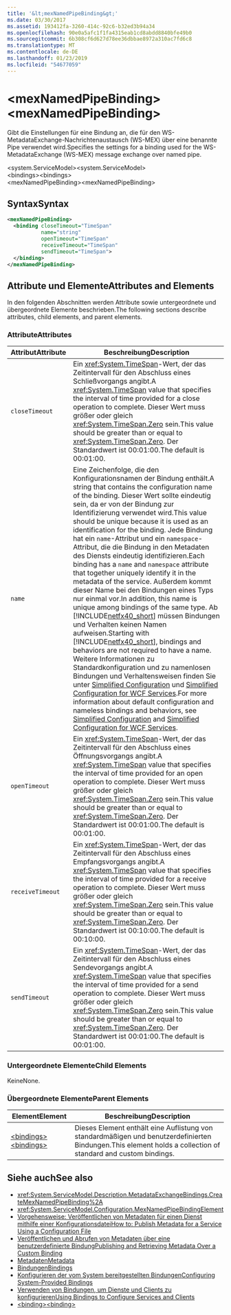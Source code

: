 ```yaml
---
title: '&lt;mexNamedPipeBinding&gt;'
ms.date: 03/30/2017
ms.assetid: 193412fa-3260-414c-92c6-b32ed3b94a34
ms.openlocfilehash: 90e0a5afc1f1fa4315eab1cd8abdd8840bfe49b0
ms.sourcegitcommit: 6b308cf6d627d78ee36dbbae8972a310ac7fd6c8
ms.translationtype: MT
ms.contentlocale: de-DE
ms.lasthandoff: 01/23/2019
ms.locfileid: "54677059"
---
```

# <a name="ltmexnamedpipebindinggt"></a><span data-ttu-id="ec988-102">&lt;mexNamedPipeBinding&gt;</span><span class="sxs-lookup"><span data-stu-id="ec988-102">&lt;mexNamedPipeBinding&gt;</span></span>
<span data-ttu-id="ec988-103">Gibt die Einstellungen für eine Bindung an, die für den WS-MetadataExchange-Nachrichtenaustausch (WS-MEX) über eine benannte Pipe verwendet wird.</span><span class="sxs-lookup"><span data-stu-id="ec988-103">Specifies the settings for a binding used for the WS-MetadataExchange (WS-MEX) message exchange over named pipe.</span></span>  
  
 <span data-ttu-id="ec988-104">\<system.ServiceModel></span><span class="sxs-lookup"><span data-stu-id="ec988-104">\<system.ServiceModel></span></span>  
<span data-ttu-id="ec988-105">\<bindings></span><span class="sxs-lookup"><span data-stu-id="ec988-105">\<bindings></span></span>  
<span data-ttu-id="ec988-106">\<mexNamedPipeBinding></span><span class="sxs-lookup"><span data-stu-id="ec988-106">\<mexNamedPipeBinding></span></span>  
  
## <a name="syntax"></a><span data-ttu-id="ec988-107">Syntax</span><span class="sxs-lookup"><span data-stu-id="ec988-107">Syntax</span></span>  
  
```xml  
<mexNamedPipeBinding>
  <binding closeTimeout="TimeSpan"
           name="string"
           openTimeout="TimeSpan"
           receiveTimeout="TimeSpan"
           sendTimeout="TimeSpan">
  </binding>
</mexNamedPipeBinding>
```  
  
## <a name="attributes-and-elements"></a><span data-ttu-id="ec988-108">Attribute und Elemente</span><span class="sxs-lookup"><span data-stu-id="ec988-108">Attributes and Elements</span></span>  
 <span data-ttu-id="ec988-109">In den folgenden Abschnitten werden Attribute sowie untergeordnete und übergeordnete Elemente beschrieben.</span><span class="sxs-lookup"><span data-stu-id="ec988-109">The following sections describe attributes, child elements, and parent elements.</span></span>  
  
### <a name="attributes"></a><span data-ttu-id="ec988-110">Attribute</span><span class="sxs-lookup"><span data-stu-id="ec988-110">Attributes</span></span>  
  
|<span data-ttu-id="ec988-111">Attribut</span><span class="sxs-lookup"><span data-stu-id="ec988-111">Attribute</span></span>|<span data-ttu-id="ec988-112">Beschreibung</span><span class="sxs-lookup"><span data-stu-id="ec988-112">Description</span></span>|  
|---------------|-----------------|  
|`closeTimeout`|<span data-ttu-id="ec988-113">Ein <xref:System.TimeSpan>-Wert, der das Zeitintervall für den Abschluss eines Schließvorgangs angibt.</span><span class="sxs-lookup"><span data-stu-id="ec988-113">A <xref:System.TimeSpan> value that specifies the interval of time provided for a close operation to complete.</span></span> <span data-ttu-id="ec988-114">Dieser Wert muss größer oder gleich <xref:System.TimeSpan.Zero> sein.</span><span class="sxs-lookup"><span data-stu-id="ec988-114">This value should be greater than or equal to <xref:System.TimeSpan.Zero>.</span></span> <span data-ttu-id="ec988-115">Der Standardwert ist 00:01:00.</span><span class="sxs-lookup"><span data-stu-id="ec988-115">The default is 00:01:00.</span></span>|  
|`name`|<span data-ttu-id="ec988-116">Eine Zeichenfolge, die den Konfigurationsnamen der Bindung enthält.</span><span class="sxs-lookup"><span data-stu-id="ec988-116">A string that contains the configuration name of the binding.</span></span> <span data-ttu-id="ec988-117">Dieser Wert sollte eindeutig sein, da er von der Bindung zur Identifizierung verwendet wird.</span><span class="sxs-lookup"><span data-stu-id="ec988-117">This value should be unique because it is used as an identification for the binding.</span></span> <span data-ttu-id="ec988-118">Jede Bindung hat ein `name`-Attribut und ein `namespace`-Attribut, die die Bindung in den Metadaten des Diensts eindeutig identifizieren.</span><span class="sxs-lookup"><span data-stu-id="ec988-118">Each binding has a `name` and `namespace` attribute that together uniquely identify it in the metadata of the service.</span></span> <span data-ttu-id="ec988-119">Außerdem kommt dieser Name bei den Bindungen eines Typs nur einmal vor.</span><span class="sxs-lookup"><span data-stu-id="ec988-119">In addition, this name is unique among bindings of the same type.</span></span> <span data-ttu-id="ec988-120">Ab [!INCLUDE[netfx40_short](../../../../../includes/netfx40-short-md.md)] müssen Bindungen und Verhalten keinen Namen aufweisen.</span><span class="sxs-lookup"><span data-stu-id="ec988-120">Starting with [!INCLUDE[netfx40_short](../../../../../includes/netfx40-short-md.md)], bindings and behaviors are not required to have a name.</span></span> <span data-ttu-id="ec988-121">Weitere Informationen zu Standardkonfiguration und zu namenlosen Bindungen und Verhaltensweisen finden Sie unter [Simplified Configuration](../../../../../docs/framework/wcf/simplified-configuration.md) und [Simplified Configuration for WCF Services](../../../../../docs/framework/wcf/samples/simplified-configuration-for-wcf-services.md).</span><span class="sxs-lookup"><span data-stu-id="ec988-121">For more information about default configuration and nameless bindings and behaviors, see [Simplified Configuration](../../../../../docs/framework/wcf/simplified-configuration.md) and [Simplified Configuration for WCF Services](../../../../../docs/framework/wcf/samples/simplified-configuration-for-wcf-services.md).</span></span>|  
|`openTimeout`|<span data-ttu-id="ec988-122">Ein <xref:System.TimeSpan>-Wert, der das Zeitintervall für den Abschluss eines Öffnungsvorgangs angibt.</span><span class="sxs-lookup"><span data-stu-id="ec988-122">A <xref:System.TimeSpan> value that specifies the interval of time provided for an open operation to complete.</span></span> <span data-ttu-id="ec988-123">Dieser Wert muss größer oder gleich <xref:System.TimeSpan.Zero> sein.</span><span class="sxs-lookup"><span data-stu-id="ec988-123">This value should be greater than or equal to <xref:System.TimeSpan.Zero>.</span></span> <span data-ttu-id="ec988-124">Der Standardwert ist 00:01:00.</span><span class="sxs-lookup"><span data-stu-id="ec988-124">The default is 00:01:00.</span></span>|  
|`receiveTimeout`|<span data-ttu-id="ec988-125">Ein <xref:System.TimeSpan>-Wert, der das Zeitintervall für den Abschluss eines Empfangsvorgangs angibt.</span><span class="sxs-lookup"><span data-stu-id="ec988-125">A <xref:System.TimeSpan> value that specifies the interval of time provided for a receive operation to complete.</span></span> <span data-ttu-id="ec988-126">Dieser Wert muss größer oder gleich <xref:System.TimeSpan.Zero> sein.</span><span class="sxs-lookup"><span data-stu-id="ec988-126">This value should be greater than or equal to <xref:System.TimeSpan.Zero>.</span></span> <span data-ttu-id="ec988-127">Der Standardwert ist 00:10:00.</span><span class="sxs-lookup"><span data-stu-id="ec988-127">The default is 00:10:00.</span></span>|  
|`sendTimeout`|<span data-ttu-id="ec988-128">Ein <xref:System.TimeSpan>-Wert, der das Zeitintervall für den Abschluss eines Sendevorgangs angibt.</span><span class="sxs-lookup"><span data-stu-id="ec988-128">A <xref:System.TimeSpan> value that specifies the interval of time provided for a send operation to complete.</span></span> <span data-ttu-id="ec988-129">Dieser Wert muss größer oder gleich <xref:System.TimeSpan.Zero> sein.</span><span class="sxs-lookup"><span data-stu-id="ec988-129">This value should be greater than or equal to <xref:System.TimeSpan.Zero>.</span></span> <span data-ttu-id="ec988-130">Der Standardwert ist 00:01:00.</span><span class="sxs-lookup"><span data-stu-id="ec988-130">The default is 00:01:00.</span></span>|  
  
### <a name="child-elements"></a><span data-ttu-id="ec988-131">Untergeordnete Elemente</span><span class="sxs-lookup"><span data-stu-id="ec988-131">Child Elements</span></span>  
 <span data-ttu-id="ec988-132">Keine</span><span class="sxs-lookup"><span data-stu-id="ec988-132">None.</span></span>  
  
### <a name="parent-elements"></a><span data-ttu-id="ec988-133">Übergeordnete Elemente</span><span class="sxs-lookup"><span data-stu-id="ec988-133">Parent Elements</span></span>  
  
|<span data-ttu-id="ec988-134">Element</span><span class="sxs-lookup"><span data-stu-id="ec988-134">Element</span></span>|<span data-ttu-id="ec988-135">Beschreibung</span><span class="sxs-lookup"><span data-stu-id="ec988-135">Description</span></span>|  
|-------------|-----------------|  
|[<span data-ttu-id="ec988-136">\<bindings></span><span class="sxs-lookup"><span data-stu-id="ec988-136">\<bindings></span></span>](../../../../../docs/framework/configure-apps/file-schema/wcf/bindings.md)|<span data-ttu-id="ec988-137">Dieses Element enthält eine Auflistung von standardmäßigen und benutzerdefinierten Bindungen.</span><span class="sxs-lookup"><span data-stu-id="ec988-137">This element holds a collection of standard and custom bindings.</span></span>|  
  
## <a name="see-also"></a><span data-ttu-id="ec988-138">Siehe auch</span><span class="sxs-lookup"><span data-stu-id="ec988-138">See also</span></span>
- <xref:System.ServiceModel.Description.MetadataExchangeBindings.CreateMexNamedPipeBinding%2A>
- <xref:System.ServiceModel.Configuration.MexNamedPipeBindingElement>
- [<span data-ttu-id="ec988-139">Vorgehensweise: Veröffentlichen von Metadaten für einen Dienst mithilfe einer Konfigurationsdatei</span><span class="sxs-lookup"><span data-stu-id="ec988-139">How to: Publish Metadata for a Service Using a Configuration File</span></span>](../../../../../docs/framework/wcf/feature-details/how-to-publish-metadata-for-a-service-using-a-configuration-file.md)
- [<span data-ttu-id="ec988-140">Veröffentlichen und Abrufen von Metadaten über eine benutzerdefinierte Bindung</span><span class="sxs-lookup"><span data-stu-id="ec988-140">Publishing and Retrieving Metadata Over a Custom Binding</span></span>](../../../../../docs/framework/wcf/extending/publishing-and-retrieving-metadata-over-a-custom-binding.md)
- [<span data-ttu-id="ec988-141">Metadaten</span><span class="sxs-lookup"><span data-stu-id="ec988-141">Metadata</span></span>](../../../../../docs/framework/wcf/feature-details/metadata.md)
- [<span data-ttu-id="ec988-142">Bindungen</span><span class="sxs-lookup"><span data-stu-id="ec988-142">Bindings</span></span>](../../../../../docs/framework/wcf/bindings.md)
- [<span data-ttu-id="ec988-143">Konfigurieren der vom System bereitgestellten Bindungen</span><span class="sxs-lookup"><span data-stu-id="ec988-143">Configuring System-Provided Bindings</span></span>](../../../../../docs/framework/wcf/feature-details/configuring-system-provided-bindings.md)
- [<span data-ttu-id="ec988-144">Verwenden von Bindungen, um Dienste und Clients zu konfigurieren</span><span class="sxs-lookup"><span data-stu-id="ec988-144">Using Bindings to Configure Services and Clients</span></span>](../../../../../docs/framework/wcf/using-bindings-to-configure-services-and-clients.md)
- [<span data-ttu-id="ec988-145">\<binding></span><span class="sxs-lookup"><span data-stu-id="ec988-145">\<binding></span></span>](../../../../../docs/framework/misc/binding.md)
